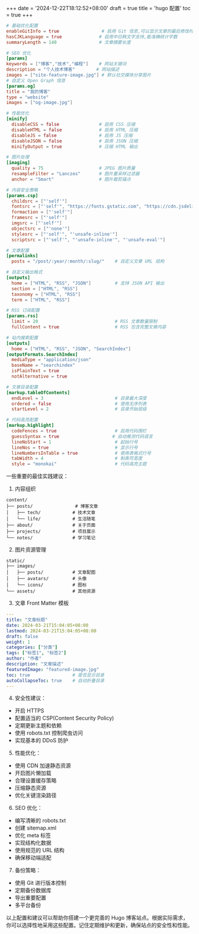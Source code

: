 +++
date = '2024-12-22T18:12:52+08:00'
draft = true
title = 'hugo 配置'
toc = true
+++

```toml
# 基础优化配置
enableGitInfo = true                # 启用 Git 信息,可以显示文章的最后修改时间
hasCJKLanguage = true              # 启用中日韩文字支持,能准确统计字数
summaryLength = 140                # 文章摘要长度

# SEO 优化
[params]
keywords = ["博客","技术","编程"]    # 网站关键词
description = "个人技术博客"        # 网站描述
images = ["site-feature-image.jpg"] # 默认社交媒体分享图片
# 自定义 Open Graph 信息
[params.og]
title = "我的博客"
type = "website"
images = ["og-image.jpg"]

# 性能优化
[minify]
  disableCSS = false               # 启用 CSS 压缩
  disableHTML = false              # 启用 HTML 压缩
  disableJS = false                # 启用 JS 压缩
  disableJSON = false              # 启用 JSON 压缩
  minifyOutput = true              # 压缩 HTML 输出

# 图片处理
[imaging]
  quality = 75                     # JPEG 图片质量
  resampleFilter = "Lanczos"       # 图片重采样过滤器
  anchor = "Smart"                 # 图片裁剪锚点

# 内容安全策略
[params.csp]
  childsrc = ["'self'"]
  fontsrc = ["'self'", "https://fonts.gstatic.com", "https://cdn.jsdelivr.net"]
  formaction = ["'self'"]
  framesrc = ["'self'"]
  imgsrc = ["'self'"]
  objectsrc = ["'none'"]
  stylesrc = ["'self'", "'unsafe-inline'"]
  scriptsrc = ["'self'", "'unsafe-inline'", "'unsafe-eval'"]

# 文章配置
[permalinks]
  posts = "/post/:year/:month/:slug/"    # 自定义文章 URL 结构

# 自定义输出格式
[outputs]
  home = ["HTML", "RSS", "JSON"]         # 支持 JSON API 输出
  section = ["HTML", "RSS"]
  taxonomy = ["HTML", "RSS"]
  term = ["HTML", "RSS"]

# RSS 订阅配置
[params.rss]
  limit = 20                             # RSS 文章数量限制
  fullContent = true                     # RSS 包含完整文章内容

# 站内搜索配置
[outputs]
  home = ["HTML", "RSS", "JSON", "SearchIndex"]
[outputFormats.SearchIndex]
  mediaType = "application/json"
  baseName = "searchindex"
  isPlainText = true
  notAlternative = true

# 文章目录配置
[markup.tableOfContents]
  endLevel = 3                           # 目录最大深度
  ordered = false                        # 使用无序列表
  startLevel = 2                         # 目录开始层级

# 代码高亮配置
[markup.highlight]
  codeFences = true                      # 启用代码围栏
  guessSyntax = true                    # 自动推测代码语言
  lineNoStart = 1                        # 起始行号
  lineNos = true                         # 显示行号
  lineNumbersInTable = true              # 使用表格式行号
  tabWidth = 4                           # 制表符宽度
  style = "monokai"                      # 代码高亮主题
```

一些重要的最佳实践建议：

1. 内容组织
```
content/
├── posts/                # 博客文章
│   ├── tech/            # 技术文章
│   └── life/            # 生活随笔
├── about/               # 关于页面
├── projects/            # 项目展示
└── notes/               # 学习笔记
```

2. 图片资源管理
```
static/
├── images/
│   ├── posts/           # 文章配图
│   ├── avatars/         # 头像
│   └── icons/           # 图标
└── assets/              # 其他资源
```

3. 文章 Front Matter 模板
```yaml
---
title: "文章标题"
date: 2024-03-21T15:04:05+08:00
lastmod: 2024-03-21T15:04:05+08:00
draft: false
weight: 1
categories: ["分类"]
tags: ["标签1", "标签2"]
author: "作者"
description: "文章描述"
featuredImage: "featured-image.jpg"
toc: true                # 是否显示目录
autoCollapseToc: true    # 自动折叠目录
---
```

4. 安全性建议：
- 开启 HTTPS
- 配置适当的 CSP(Content Security Policy)
- 定期更新主题和依赖
- 使用 robots.txt 控制爬虫访问
- 实现基本的 DDoS 防护

5. 性能优化：
- 使用 CDN 加速静态资源
- 开启图片懒加载
- 合理设置缓存策略
- 压缩静态资源
- 优化关键渲染路径

6. SEO 优化：
- 编写清晰的 robots.txt
- 创建 sitemap.xml
- 优化 meta 标签
- 实现结构化数据
- 使用规范的 URL 结构
- 确保移动端适配

7. 备份策略：
- 使用 Git 进行版本控制
- 定期备份数据库
- 导出重要配置
- 多平台备份

以上配置和建议可以帮助你搭建一个更完善的 Hugo 博客站点。根据实际需求，你可以选择性地采用这些配置。记住定期维护和更新，确保站点的安全性和性能。
